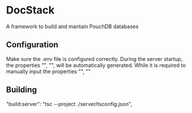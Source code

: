 # DocStack
A framework to build and mantain PouchDB databases

## Configuration
Make sure the .env file is configured correctly. During the server startup, the properties "", "", will be automatically generated.
While it is required to manually input the properties "", ""

## Building
"build:server": "tsc --project ./server/tsconfig.json",
